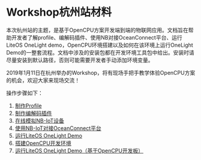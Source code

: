 # Workshop杭州站材料

本次杭州站的主题，是基于OpenCPU方案开发端到端的物联网应用。文档旨在帮助开发者了解profile、编解码插件、使用NB对接OceanConnect平台、运行LiteOS OneLight demo，OpenCPU环境搭建以及如何在该环境上运行OneLight Demo的一整套流程。文档中涉及的安装包都在开发环境工具包中给出。安装时请尽量安装到默认路径，否则可能需要开发者手动添加环境变量。

2019年1月11日在杭州举办的Workshop，将有现场手把手教学体验OpenCPU方案的机会，欢迎大家来现场交流！ 

操作步骤如下：  
1. [制作Profile](./profile_online.md) 
2. [制作编解码插件](./codec_plugin_online.md)  
3. [在线模拟NB-IoT设备](./nbdevice_simulation.md)  
4. [使用NB-IoT对接OceanConnect平台](./connect_nb_oc.md)  
5. [运行LiteOS OneLight Demo](./onelight_demo.md)  
6. [搭建OpenCPU开发环境](./openCPU_setup.md)  
7. [运行LiteOS OneLight Demo（基于OpenCPU开发板）](./onelight_demo_openCPU.md)  

